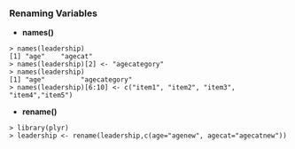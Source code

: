 ### Renaming Variables

* **names()**

```
> names(leadership)
[1] "age"    "agecat"
> names(leadership)[2] <- "agecategory"
> names(leadership)
[1] "age"         "agecategory"
> names(leadership)[6:10] <- c("item1", "item2", "item3", "item4","item5")
```

* **rename()**

```
> library(plyr)
> leadership <- rename(leadership,c(age="agenew", agecat="agecatnew"))
```